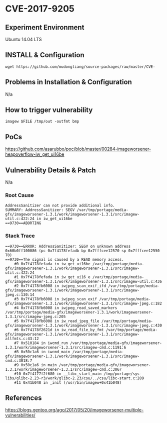 # CVE-2017-9205

## Experiment Environment

Ubuntu 14.04 LTS

## INSTALL & Configuration

```
wget https://github.com/mudongliang/source-packages/raw/master/CVE-
```

## Problems in Installation & Configuration

N/a

## How to trigger vulnerability

```
imagew $FILE /tmp/out -outfmt bmp
```

## PoCs

https://github.com/asarubbo/poc/blob/master/00284-imageworsener-heapoverflow-iw_get_ui16be

## Vulnerability Details & Patch

N/a

### Root Cause

```
AddressSanitizer can not provide additional info.
SUMMARY: AddressSanitizer: SEGV /var/tmp/portage/media-gfx/imageworsener-1.3.1/work/imageworsener-1.3.1/src/imagew-util.c:422:24 in iw_get_ui16be
==9730==ABORTING
```

### Stack Trace

```
==9730==ERROR: AddressSanitizer: SEGV on unknown address 0x60b0ff100086 (pc 0x7f4178fefadb bp 0x7fffcee12570 sp 0x7fffcee12550 T0)                   
==9730==The signal is caused by a READ memory access.                                                                                                
    #0 0x7f4178fefada in iw_get_ui16be /var/tmp/portage/media-gfx/imageworsener-1.3.1/work/imageworsener-1.3.1/src/imagew-util.c:422:24              
    #1 0x7f4178fefada in iw_get_ui16_e /var/tmp/portage/media-gfx/imageworsener-1.3.1/work/imageworsener-1.3.1/src/imagew-util.c:436                 
    #2 0x7f4178fb6008 in iwjpeg_scan_exif_ifd /var/tmp/portage/media-gfx/imageworsener-1.3.1/work/imageworsener-1.3.1/src/imagew-jpeg.c:130:14       
    #3 0x7f4178fb6008 in iwjpeg_scan_exif /var/tmp/portage/media-gfx/imageworsener-1.3.1/work/imageworsener-1.3.1/src/imagew-jpeg.c:182              
    #4 0x7f4178fb6008 in iwjpeg_read_saved_markers /var/tmp/portage/media-gfx/imageworsener-1.3.1/work/imageworsener-1.3.1/src/imagew-jpeg.c:205     
    #5 0x7f4178fb6008 in iw_read_jpeg_file /var/tmp/portage/media-gfx/imageworsener-1.3.1/work/imageworsener-1.3.1/src/imagew-jpeg.c:430             
    #6 0x7f4178f2621d in iw_read_file_by_fmt /var/tmp/portage/media-gfx/imageworsener-1.3.1/work/imageworsener-1.3.1/src/imagew-allfmts.c:43:12      
    #7 0x510184 in iwcmd_run /var/tmp/portage/media-gfx/imageworsener-1.3.1/work/imageworsener-1.3.1/src/imagew-cmd.c:1191:6                         
    #8 0x50c1a6 in iwcmd_main /var/tmp/portage/media-gfx/imageworsener-1.3.1/work/imageworsener-1.3.1/src/imagew-cmd.c:3018:7                        
    #9 0x50c1a6 in main /var/tmp/portage/media-gfx/imageworsener-1.3.1/work/imageworsener-1.3.1/src/imagew-cmd.c:3067                                
    #10 0x7f4177f2f680 in __libc_start_main /tmp/portage/sys-libs/glibc-2.23-r3/work/glibc-2.23/csu/../csu/libc-start.c:289                          
    #11 0x41b048 in _init (/usr/bin/imagew+0x41b048) 
 ```

## References

https://blogs.gentoo.org/ago/2017/05/20/imageworsener-multiple-vulnerabilities/
